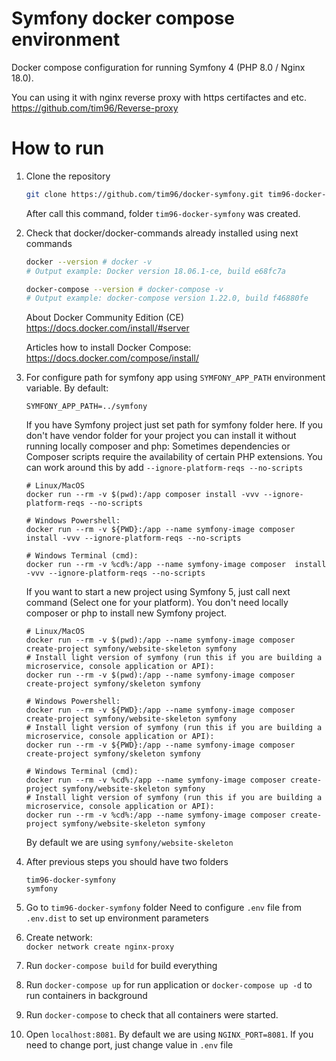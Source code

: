 Symfony docker compose environment
==========================

Docker compose configuration for running Symfony 4 (PHP 8.0 / Nginx 18.0).

You can using it with nginx reverse proxy with https certifactes and etc.  
https://github.com/tim96/Reverse-proxy

# How to run

1. Clone the repository
    ```bash
    git clone https://github.com/tim96/docker-symfony.git tim96-docker-symfony
    ``` 

   After call this command, folder `tim96-docker-symfony` was created.

2. Check that docker/docker-commands already installed using next commands
    ```bash
    docker --version # docker -v
    # Output example: Docker version 18.06.1-ce, build e68fc7a

    docker-compose --version # docker-compose -v
    # Output example: docker-compose version 1.22.0, build f46880fe
    ```

    About Docker Community Edition (CE)  
    https://docs.docker.com/install/#server

    Articles how to install Docker Compose:  
    https://docs.docker.com/compose/install/

3. For configure path for symfony app using `SYMFONY_APP_PATH` environment variable. By default:  
   ```
   SYMFONY_APP_PATH=../symfony
   ```
   If you have Symfony project just set path for symfony folder here.
   If you don't have vendor folder for your project you can install it without running locally composer and php:
   Sometimes dependencies or Composer scripts require the availability of certain PHP extensions. 
   You can work around this by add `--ignore-platform-reqs --no-scripts`
   ```
   # Linux/MacOS
   docker run --rm -v $(pwd):/app composer install -vvv --ignore-platform-reqs --no-scripts
    
   # Windows Powershell:
   docker run --rm -v ${PWD}:/app --name symfony-image composer install -vvv --ignore-platform-reqs --no-scripts
    
   # Windows Terminal (cmd):
   docker run --rm -v %cd%:/app --name symfony-image composer  install -vvv --ignore-platform-reqs --no-scripts
   ```
   
   If you want to start a new project using Symfony 5, just call next command (Select one for your platform).
   You don't need locally composer or php to install new Symfony project.
   ```
   # Linux/MacOS
   docker run --rm -v $(pwd):/app --name symfony-image composer create-project symfony/website-skeleton symfony
   # Install light version of symfony (run this if you are building a microservice, console application or API):
   docker run --rm -v $(pwd):/app --name symfony-image composer create-project symfony/skeleton symfony
   
   # Windows Powershell:
   docker run --rm -v ${PWD}:/app --name symfony-image composer create-project symfony/website-skeleton symfony
   # Install light version of symfony (run this if you are building a microservice, console application or API):   
   docker run --rm -v ${PWD}:/app --name symfony-image composer create-project symfony/skeleton symfony
    
   # Windows Terminal (cmd):
   docker run --rm -v %cd%:/app --name symfony-image composer create-project symfony/website-skeleton symfony
   # Install light version of symfony (run this if you are building a microservice, console application or API):
   docker run --rm -v %cd%:/app --name symfony-image composer create-project symfony/website-skeleton symfony
   ```
   
   By default we are using `symfony/website-skeleton` 

4. After previous steps you should have two folders  
   ```
   tim96-docker-symfony
   symfony
   ``` 
   
5. Go to `tim96-docker-symfony` folder
   Need to configure `.env` file from `.env.dist` to set up environment parameters
   
6. Create network:  
   `docker network create nginx-proxy`

7. Run `docker-compose build` for build everything

8. Run `docker-compose up` for run application or `docker-compose up -d` to run containers in background

9. Run `docker-compose` to check that all containers were started.

10. Open `localhost:8081`. By default we are using `NGINX_PORT=8081`. If you need to change port, just change value in `.env` file
